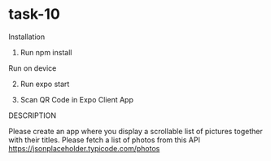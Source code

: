 # task-10
Installation

  1. Run  npm install
  
Run on device

  2. Run expo start
  
  3. Scan QR Code in Expo Client App


DESCRIPTION

Please create an app where you display a scrollable list of pictures together with their titles. Please fetch a list of photos from this API https://jsonplaceholder.typicode.com/photos
